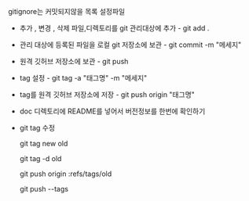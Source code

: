 gitignore는 커밋되지않을 목록 설정파일

- 추가 , 변경 , 삭제 파일,디렉토리를 git 관리대상에 추가   -   git add .
- 관리 대상에 등록된 파일을 로컬 git 저장소에 보관   -  git commit -m "메세지"
- 원격 깃허브 저장소에 보관    -    git push     

- tag 설정     -      git tag -a "태그명" -m "메세지"
- tag를 원격 깃허브 저장소에 저장     -   git push origin "태그명"
- doc 디렉토리에 README를 넣어서 버전정보를 한번에 확인하기

- git tag 수정  

  git tag new old

  git tag -d old

  git push origin :refs/tags/old

  git push --tags





